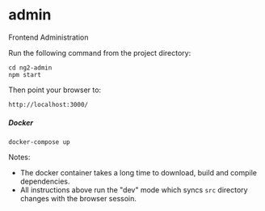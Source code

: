 # admin
Frontend Administration

Run the following command from the project directory:

```
cd ng2-admin
npm start
```

Then point your browser to:
```
http://localhost:3000/
```

##### Docker
```
docker-compose up
```

Notes: 
- The docker container takes a long time to download, build and compile dependencies.
- All instructions above run the "dev" mode which syncs `src` directory changes with the browser sessoin.

